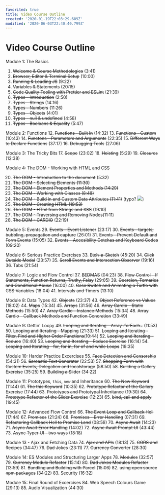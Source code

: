 ```yaml
---
favorited: true
title: Video Course Outline
created: '2020-01-19T22:03:29.689Z'
modified: '2020-06-03T22:40:40.799Z'
---
```


# Video Course Outline


Module 1: The Basics

1. ~~Welcome & Course Methodologies~~ (3:41)
2. ~~Browser, Editor & Terminal Setup~~ (10:00)
3. ~~Running & Loading JS~~ (9:22)
4. ~~Variables & Statements~~ (20:15)
5. ~~Code Quality Tooling with Prettier and ESLint~~ (21:39)
6. ~~Types - Introduction~~ (2:50)
7. ~~Types - Strings~~ (14:16)
8. ~~Types - Numbers~~ (11:26)
9. ~~Types - Objects~~ (4:01)
10. ~~Types - null & undefined~~ (4:58)
11. ~~Types - Booleans & Equality~~ (5:47)

Module 2: Functions
12. ~~Functions - Built In~~ (14:32)
13. ~~Functions - Custom~~ (10:43)
14. ~~Functons - Parameters and Arguments~~ (22:35)
15. ~~Different Ways to Declare Functions~~ (37:17)
16. ~~Debugging Tools~~ (27:06)

Module 3: The Tricky Bits
17. ~~Scope~~ (23:02)
18. ~~Hoisting~~ (5:29)
19. ~~Closures~~ (12:38)

Module 4: The DOM - Working with HTML and CSS

20. ~~The DOM - Introduction to the document~~ (5:32)
21. ~~The DOM - Selecting Elements (11:30)~~
22. ~~The DOM - Element Properties and Methods (14:29)~~
23. ~~The DOM - Working with Classes (8:48)~~
24. ~~The DOM - Build in and Custom Data Attributes (11:41)~~ (typo? ![](@attachment/Clipboard_2020-01-19-17-01-59.png))
25. ~~The DOM - Creating HTML  (19:53)~~
26. ~~The DOM - HTml from Strings and XSS~~ (19:10)
27. ~~The DOM - Traversing and Removing Nodes~~(11:11)
28. ~~The DOM - CARDIO~~ (22:19)

Module 5: Events
29. ~~Events - Event Listener~~ (23:17)
30. ~~Events - targets, bubbling, propagation and capture~~ (26:01)
31. ~~Events - Prevent Default and Form Events~~ (15:05)
32. ~~Events - Accesibility Gotchas and Keyboard Codes~~ (09:20)

Module 6: Serious Practice Exercises
33. ~~Etch-a-Sketch~~ (45:20)
34. ~~Click Outside Modal~~ (23:57)
35. ~~Scroll Events and Intersection Observer~~ (19:16)
36. Tabs (21:54)

Module 7: Logic and Flow Control
37. ~~BEDMAS~~ (04:23)
38. ~~Flow Control - If Statements, Function Returns, Truthy, Falsy~~ (29:05)
39. ~~Coercion, Ternaries and Conditional Abuse~~ (16:00)
40. ~~Case Switch and Animating a Turtle with CSS Variables~~ (18:04)
41. ~~Intervals and Timers~~ (13:10)

Module 8: Data Types
42. ~~Objects~~ (23:37)
43. ~~Object Reference vs Values~~ (18:02)
44. ~~Maps~~ (15:34)
45. ~~Arrays~~ (31:56)
46. ~~Array Cardio - Static Methods~~ (15:50)
47. ~~Array Cardio - Instance Methods~~ (15:34)
48. ~~Array Cardio - Callback Methods and Function Generation~~ (33:49)

Module 9: Gettin' Loopy
49. ~~Looping and Iterating - Array .forEach~~~ (11:53)
50. ~~Looping and Iterating - Mapping~~ (21:33)
51. ~~Looping and Iterating - Filter, Find and Higher Order Functions~~(10:44)
52. ~~Looping and Iterating - Reduce~~ (16:40)
53. ~~Looping and Iterating - Reduce Exercise~~ (16:14)
54. ~~Looping and Iterating - for, for in, for of and while Loops~~ (19:35)

Module 10: Harder Practice Excercises
55. ~~Face Detection and Censorship~~ (54:31)
56. ~~Sarcastic Text Generator~~ (22:53)
57. ~~Shopping Form with Custom Events, Delegation and localstorage~~ (58:50)
58. ~~Building a Gallery Exercise~~ (35:25)
59. ~~Building a Slider~~ (34:22)

Module 11: Prototypes, `this`, `new` and Inheritance
60. ~~The New Keyword~~ (11:44)
61. ~~The this Keyword~~ (10:35)
62. ~~Prototype Refactor of the Gallery Exercise~~ (17:44)
63. ~~Prototypes and Prototypal Inheritance~~ (19:30)
64. ~~Prototype Refactor of the Slider Exercise~~ (12:23)
65. ~~bind, call and apply~~ (19:45)

Module 12: Advanced Flow Control 
66. ~~The Event Loop and Callback Hell~~ (17:44)
67. ~~Promises~~ (21:24)
68. ~~Promises - Error Handling~~ (07:31)
69. ~~Refactoring Callback Hell to Promise Land~~ (08:59)
70. ~~Async Await~~ (14:23)
71. ~~Async Await Error Handling~~ (14:02)
72. ~~Async Await Prompt UI~~ (43:44)
73. ~~Async Typer UI - two ways~~ (18:18)

Module 13 - Ajax and Fetching Data
74. ~~Ajax and APIs~~ (18:13)
75. ~~CORS and Recipes~~ (34:47)
76. ~~Dad Jokes~~ (23:11)
77. ~~Currency Converter~~ (28:30)

Module 14: ES Modules and Structuring Larger Apps
78. ~~Modules~~ (32:57)
79. ~~Currency Module Refactor~~ (15:14)
80. ~~Dad Jokes Modules Refactor~~ (13:59)
81. ~~Bundling and Building with Parcel~~ (15:06)
82. ~~using open source npm packages~~ (34:22)
83. Security (16:32)

Module 15: Final Round of Excercises
84. Web Speech Colours Game (29:13)
85. Audio Visualization (44:30)

